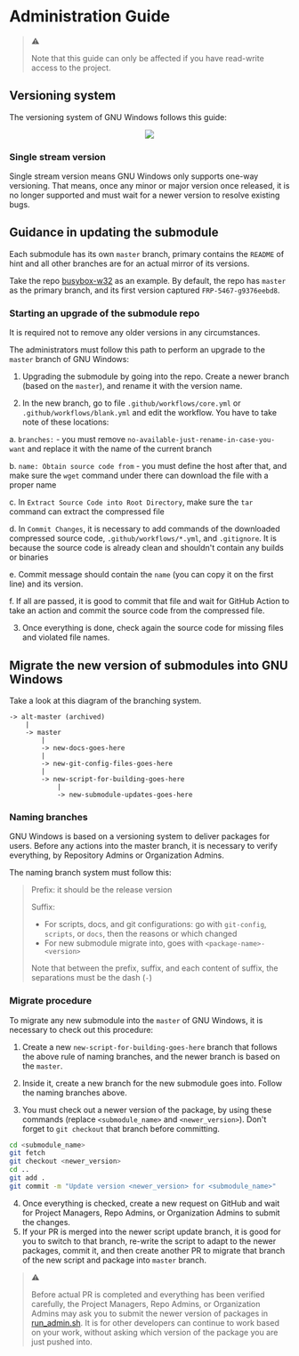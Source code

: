 # Administration Guide

> :warning:
>
> Note that this guide can only be affected if you have read-write access to the project.

## Versioning system

The versioning system of GNU Windows follows this guide:

<p align="center">
  <img src="./versioning.png" width="auto" height="auto /> 
</p>

> Note: In the same UCSP versioning family, the later of each "hf" or "exs" is, the newer of that release is.

### Single stream version

Single stream version means GNU Windows only supports one-way versioning. That means, once any minor or major version once released, it is no longer supported and must wait for a newer version to resolve existing bugs.

## Guidance in updating the submodule

Each submodule has its own `master` branch, primary contains the `README` of hint and all other branches are for an actual mirror of its versions.

Take the repo [busybox-w32](https://github.com/tfslabs/busybox-w32) as an example. By default, the repo has `master` as the primary branch, and its first version captured `FRP-5467-g9376eebd8`.

### Starting an upgrade of the submodule repo

It is required not to remove any older versions in any circumstances.

The administrators must follow this path to perform an upgrade to the `master` branch of GNU Windows:

1. Upgrading the submodule by going into the repo. Create a newer branch (based on the `master`), and rename it with the version name.

2. In the new branch, go to file `.github/workflows/core.yml` or `.github/workflows/blank.yml` and edit the workflow. You have to take note of these locations:

 a. `branches:` - you must remove `no-available-just-rename-in-case-you-want` and replace it with the name of the current branch

 b. `name: Obtain source code from` - you must define the host after that, and make sure the `wget` command under there can download the file with a proper name

 c. In `Extract Source Code into Root Directory`, make sure the `tar` command can extract the compressed file

 d. In `Commit Changes`, it is necessary to add commands of the downloaded compressed source code, `.github/workflows/*.yml`, and `.gitignore`. It is because the source code is already clean and shouldn't contain any builds or binaries

 e. Commit message should contain the `name` (you can copy it on the first line) and its version.

 f. If all are passed, it is good to commit that file and wait for GitHub Action to take an action and commit the source code from the compressed file.

3. Once everything is done, check again the source code for missing files and violated file names.

## Migrate the new version of submodules into GNU Windows

Take a look at this diagram of the branching system.

```git
-> alt-master (archived)
    |
    -> master
        |
        -> new-docs-goes-here
        |
        -> new-git-config-files-goes-here
        |
        -> new-script-for-building-goes-here
            |
            -> new-submodule-updates-goes-here
```

### Naming branches

GNU Windows is based on a versioning system to deliver packages for users. Before any actions into the master branch, it is necessary to verify everything, by Repository Admins or Organization Admins.

The naming branch system must follow this:

> Prefix: it should be the release version
>
> Suffix:
>
> + For scripts, docs, and git configurations: go with `git-config`, `scripts`, or `docs`, then the reasons or which changed
> + For new submodule migrate into, goes with `<package-name>-<version>`
>
> Note that between the prefix, suffix, and each content of suffix, the separations must be the dash (`-`)

### Migrate procedure

To migrate any new submodule into the `master` of GNU Windows, it is necessary to check out this procedure:

1. Create a new `new-script-for-building-goes-here` branch that follows the above rule of naming branches, and the newer branch is based on the `master`.

2. Inside it, create a new branch for the new submodule goes into. Follow the naming branches above.

3. You must check out a newer version of the package, by using these commands (replace `<submodule_name>` and `<newer_version>`). Don't forget to `git checkout` that branch before committing.

```bash
cd <submodule_name>
git fetch
git checkout <newer_version>
cd ..
git add .
git commit -m "Update version <newer_version> for <submodule_name>"
```

4. Once everything is checked, create a new request on GitHub and wait for Project Managers, Repo Admins, or Organization Admins to submit the changes.
5. If your PR is merged into the newer script update branch, it is good for you to switch to that branch, re-write the script to adapt to the newer packages, commit it, and then create another PR to migrate that branch of the new script and package into `master` branch.

> :warning:
>
> Before actual PR is completed and everything has been verified carefully, the Project Managers, Repo Admins, or Organization Admins may ask you to submit the newer version of packages in [run_admin.sh](./run_admin.sh). It is for other developers can continue to work based on your work, without asking which version of the package you are just pushed into.
